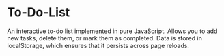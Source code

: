# To-Do-List
An interactive to-do list implemented in pure JavaScript. Allows you to add new tasks, delete them, or mark them as completed. Data is stored in localStorage, which ensures that it persists across page reloads.
